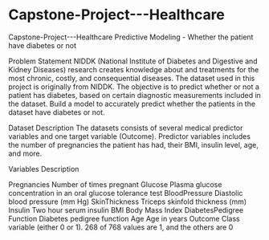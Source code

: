 # Capstone-Project---Healthcare

Capstone-Project---Healthcare
Predictive Modeling - Whether the patient have diabetes or not

Problem Statement NIDDK (National Institute of Diabetes and Digestive and Kidney Diseases) research creates knowledge about and treatments for the most chronic, costly, and consequential diseases. The dataset used in this project is originally from NIDDK. The objective is to predict whether or not a patient has diabetes, based on certain diagnostic measurements included in the dataset. Build a model to accurately predict whether the patients in the dataset have diabetes or not.

Dataset Description The datasets consists of several medical predictor variables and one target variable (Outcome). Predictor variables includes the number of pregnancies the patient has had, their BMI, insulin level, age, and more.

Variables Description

Pregnancies Number of times pregnant
Glucose Plasma glucose concentration in an oral glucose tolerance test
BloodPressure Diastolic blood pressure (mm Hg)
SkinThickness Triceps skinfold thickness (mm)
Insulin Two hour serum insulin
BMI Body Mass Index
DiabetesPedigree Function Diabetes pedigree function
Age Age in years
Outcome Class variable (either 0 or 1). 268 of 768 values are 1, and the others are 0
